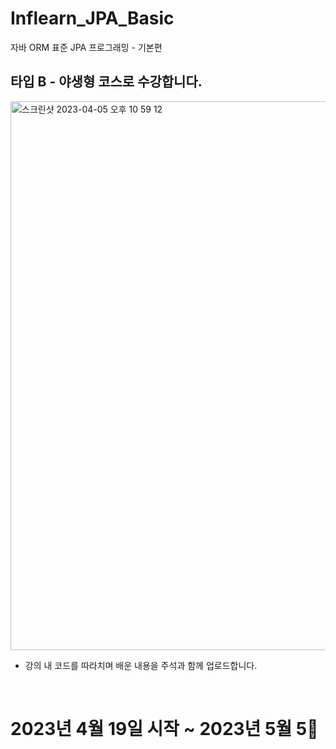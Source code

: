 # Inflearn_JPA_Basic
자바 ORM 표준 JPA 프로그래밍 - 기본편

## 타입 B - 야생형 코스로 수강합니다.
<img width="878" alt="스크린샷 2023-04-05 오후 10 59 12" src="https://user-images.githubusercontent.com/66135897/230103879-0abafe0b-c2a0-45dd-9405-d76c911a642c.png">

- 강의 내 코드를 따라치며 배운 내용을 주석과 함께 업로드합니다.

<br>

# 2023년 4월 19일 시작 ~ 2023년 5월 5👊
